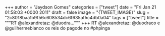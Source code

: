 
+++
author = "Jaydson Gomes"
categories = ["tweet"]
date = "Fri Jan 21 01:58:03 +0000 2011"
draft = false
image = "{TWEET_IMAGE}"
slug = "2c8018baa1b9f56c608534dc6f635af5c4db0a04"
tags = ["tweet"]
title = """RT @alexandretaz: @duodra..."""
+++
RT @alexandretaz: @duodraco e @guilhermeblanco os reis do pagode no #phpinga
